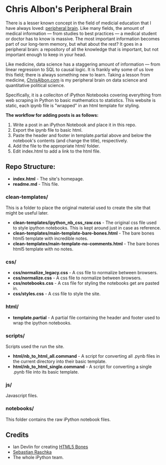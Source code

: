 # Chris Albon's Peripheral Brain

There is a lesser known concept in the field of medicial education that I have always loved: [peripheral brain](http://en.wiktionary.org/wiki/peripheral_brain). Like many fields, the amount of medical information — from studies to best practices — a medical student or doctor has to know is massive. The most important information becomes part of our long-term memory, but what about the rest? It goes in a peripheral brain: a repository of all the knowledge that is important, but not important enough to keep in your head.

Like medicine, data science has a staggering amount of information — from linear regression to SQL to causal logic. It is frankly why some of us love this field; there is always something new to learn. Taking a lesson from medicine, [ChrisAlbon.com](http://chrisalbon.com) is my peripheral brain on data science and quantitative political science.

Specifically, it is a colleciton of iPython Notebooks covering everything from web scraping in Python to basic mathematics to statistics. This website is static, each ipynb file is "wrapped" in an html template for styling.

**The workflow for adding posts is as follows:**

1. Write a post in an iPython Notebook and place it in this repo.
2. Export the ipynb file to basic html.
3. Paste the header and footer in template.partial above and below the notebook's contents (and change the title), respectively.
4. Add the file to the appropriate html/ folder.
5. Edit index.html to add a link to the html file.

## Repo Structure:

- **index.html** - The site's homepage.
- **readme.md** - This file.

### clean-templates/

This is a folder to place the original material used to create the site that might be useful later.

- **clean-templates/ipython_nb_css_raw.css** - The original css file used to style ipython notebooks. This is kept around just in case as reference.
- **clean-templates/main-template-bare-bones.html** - The bare bones html5 template with incredible notes.
- **clean-templates/main-template-no-comments.html** - The bare bones html5 template with no notes.

### css/

- **css/normalize_legacy.css** - A css file to normalize between browsers.
- **css/normalize.css** - A css file to normalize between browsers.
- **css/notebooks.css** - A css file for styling the notebooks get are pasted in.
- **css/styles.css** - A css file to style the site.

### html/

- **template.partial** - A partial file containing the header and footer used to wrap the ipython notebooks.

### scripts/

Scripts used the run the site.

- **html/nb_to_html_all.command** - A script for converting all .pynb files in the current directory into their basic template.
- **html/nb_to_html_single.command** - A script for converting a single .pynb file into its basic template.

### js/

Javascript files.

### notebooks/

This folder contains the raw iPython notebook files.

## Credits

- Ian Devlin for creating [HTML5 Bones](http://www.html5bones.com/)
- [Sebastian Raschka](http://sebastianraschka.com/)
- The whole iPython team.
